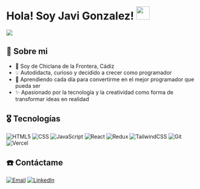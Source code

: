 # Hola! Soy Javi Gonzalez! <img src='https://camo.githubusercontent.com/b88b69e09013b1ba6423f643373ea6441e93aa299bf2dab5446c5d872b0bf3fa/68747470733a2f2f75706c6f6164732e636f6c6c65637463646e2e636f6d2f3566326536663836623563356331336165373831316231312d313539363939353930393235302e676966' width='35px' />

<img src='https://user-images.githubusercontent.com/74038190/213910845-af37a709-8995-40d6-be59-724526e3c3d7.gif' />

## 🚀 Sobre mi

- 📍 Soy de Chiclana de la Frontera, Cádiz
- 💡 Autodidacta, curioso y decidido a crecer como programador
- 🧠 Aprendiendo cada día para convertirme en el mejor programador que pueda ser
- ✨ Apasionado por la tecnología y la creatividad como forma de transformar ideas en realidad

## 🎖️ Tecnologías

![HTML5](https://img.shields.io/badge/HTML5-orange?style=flat&logo=html5&logoColor=white)
![CSS](https://img.shields.io/badge/CSS-blue?style=flat&logo=CSS3&logoColor=white)
![JavaScript](https://img.shields.io/badge/JavaScript-ES6-yellow?style=flat&logo=javascript&logoColor=black)
![React](https://img.shields.io/badge/React-18.2.0-blue?style=flat&logo=react&logoColor=white)
![Redux](https://img.shields.io/badge/Redux-Toolkit-purple?style=flat&logo=redux&logoColor=white)
![TailwindCSS](https://img.shields.io/badge/TailwindCSS-3.3.0-sky?style=flat&logo=tailwind-css&logoColor=white)
![Git](https://img.shields.io/badge/Git-F05032?style=flat&logo=git&logoColor=white)
![Vercel](https://img.shields.io/badge/Vercel-black?style=flat&logo=vercel&logoColor=white)

## ☎️ Contáctame

[![Email](https://img.shields.io/badge/Email-✉️-red?style=flat&logo=gmail&logoColor=white)](mailto:jjaviergonzalez23@gmail.com)
[![LinkedIn](https://img.shields.io/badge/LinkedIn-Profile-blue?style=flat&logo=linkedin&logoColor=white)](https://linkedin.com/in/JaviFrost8)
